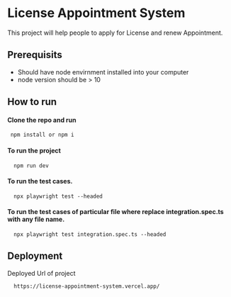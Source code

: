 # License Appointment System

This project will help people to apply for License and renew Appointment.

## Prerequisits

- Should have node envirnment installed into your computer
- node version should be > 10

## How to run

#### Clone the repo and run

```http
 npm install or npm i
```

#### To run the project

```http
  npm run dev
```

#### To run the test cases.

```http
  npx playwright test --headed
```

#### To run the test cases of particular file where replace integration.spec.ts with any file name.

```http
  npx playwright test integration.spec.ts --headed

```

## Deployment

Deployed Url of project

```bash
  https://license-appointment-system.vercel.app/
```

